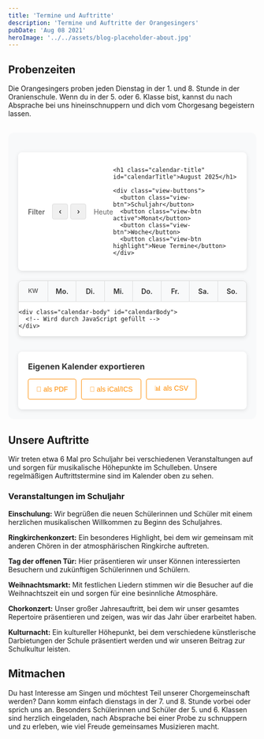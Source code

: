 ```yaml
---
title: 'Termine und Auftritte'
description: 'Termine und Auftritte der Orangesingers'
pubDate: 'Aug 08 2021'
heroImage: '../../assets/blog-placeholder-about.jpg'
---
```


## Probenzeiten

Die Orangesingers proben jeden Dienstag in der 1. und 8. Stunde in der Oranienschule. Wenn du in der 5. oder 6. Klasse bist, kannst du nach Absprache bei uns hineinschnuppern und dich vom Chorgesang begeistern lassen.

<div class="calendar-wrapper">
  <!-- Kalender Header -->
  <div class="calendar-controls">
    <div class="view-controls">
      <span class="filter-label">Filter</span>
      <div class="month-navigation">
        <button class="nav-btn" id="prevMonth">‹</button>
        <button class="nav-btn" id="nextMonth">›</button>
      </div>
      <span class="current-period">Heute</span>
    </div>
    
    <h1 class="calendar-title" id="calendarTitle">August 2025</h1>
    
    <div class="view-buttons">
      <button class="view-btn">Schuljahr</button>
      <button class="view-btn active">Monat</button>
      <button class="view-btn">Woche</button>
      <button class="view-btn highlight">Neue Termine</button>
    </div>
  </div>

  <!-- Kalender Grid -->
  <div class="calendar-container">
    <div class="calendar-header-row">
      <div class="week-column">KW</div>
      <div class="day-header">Mo.</div>
      <div class="day-header">Di.</div>
      <div class="day-header">Mi.</div>
      <div class="day-header">Do.</div>
      <div class="day-header">Fr.</div>
      <div class="day-header">Sa.</div>
      <div class="day-header">So.</div>
    </div>
    
    <div class="calendar-body" id="calendarBody">
      <!-- Wird durch JavaScript gefüllt -->
    </div>
  </div>

  <div class="export-section">
    <h3>Eigenen Kalender exportieren</h3>
    <div class="export-buttons">
      <button class="export-btn">📄 als PDF</button>
      <button class="export-btn">📅 als iCal/ICS</button>
      <button class="export-btn">📊 als CSV</button>
    </div>
  </div>
</div>

## Unsere Auftritte

Wir treten etwa 6 Mal pro Schuljahr bei verschiedenen Veranstaltungen auf und sorgen für musikalische Höhepunkte im Schulleben. Unsere regelmäßigen Auftrittstermine sind im Kalender oben zu sehen.

### Veranstaltungen im Schuljahr

**Einschulung:** Wir begrüßen die neuen Schülerinnen und Schüler mit einem herzlichen musikalischen Willkommen zu Beginn des Schuljahres.

**Ringkirchenkonzert:** Ein besonderes Highlight, bei dem wir gemeinsam mit anderen Chören in der atmosphärischen Ringkirche auftreten.

**Tag der offenen Tür:** Hier präsentieren wir unser Können interessierten Besuchern und zukünftigen Schülerinnen und Schülern.

**Weihnachtsmarkt:** Mit festlichen Liedern stimmen wir die Besucher auf die Weihnachtszeit ein und sorgen für eine besinnliche Atmosphäre.

**Chorkonzert:** Unser großer Jahresauftritt, bei dem wir unser gesamtes Repertoire präsentieren und zeigen, was wir das Jahr über erarbeitet haben.

**Kulturnacht:** Ein kultureller Höhepunkt, bei dem verschiedene künstlerische Darbietungen der Schule präsentiert werden und wir unseren Beitrag zur Schulkultur leisten.

## Mitmachen

Du hast Interesse am Singen und möchtest Teil unserer Chorgemeinschaft werden? Dann komm einfach dienstags in der 7. und 8. Stunde vorbei oder sprich uns an. Besonders Schülerinnen und Schüler der 5. und 6. Klassen sind herzlich eingeladen, nach Absprache bei einer Probe zu schnuppern und zu erleben, wie viel Freude gemeinsames Musizieren macht.

<style>
  .calendar-wrapper {
    max-width: 1200px;
    margin: 0 auto;
    padding: 20px;
    font-family: -apple-system, BlinkMacSystemFont, 'Segoe UI', Roboto, sans-serif;
    background: #f8f9fa;
    border-radius: 12px;
    margin: 30px 0;
  }

  .calendar-controls {
    display: flex;
    justify-content: space-between;
    align-items: center;
    margin: 20px 0;
    background: white;
    padding: 15px 20px;
    border-radius: 8px;
    box-shadow: 0 2px 8px rgba(0,0,0,0.1);
  }

  .view-controls {
    display: flex;
    align-items: center;
    gap: 15px;
  }

  .filter-label {
    font-weight: 600;
    color: #666;
  }

  .month-navigation {
    display: flex;
    gap: 5px;
  }

  .nav-btn {
    background: #f0f0f0;
    border: 1px solid #ddd;
    width: 32px;
    height: 32px;
    border-radius: 4px;
    cursor: pointer;
    font-size: 16px;
    display: flex;
    align-items: center;
    justify-content: center;
    transition: all 0.2s;
  }

  .nav-btn:hover {
    background: #ff8c00;
    color: white;
    border-color: #ff8c00;
  }

  .current-period {
    color: #666;
    font-size: 14px;
  }

  .calendar-title {
    font-size: 24px;
    font-weight: 600;
    margin: 0;
    color: #333;
  }

  .view-buttons {
    display: flex;
    gap: 10px;
  }

  .view-btn {
    padding: 8px 16px;
    border: 1px solid #ddd;
    background: white;
    border-radius: 4px;
    cursor: pointer;
    font-size: 14px;
    transition: all 0.2s;
  }

  .view-btn.active {
    background: #ff8c00;
    color: white;
    border-color: #ff8c00;
  }

  .view-btn.highlight {
    background: #ff4500;
    color: white;
    border-color: #ff4500;
  }

  .view-btn:hover:not(.active):not(.highlight) {
    background: #f0f0f0;
  }

  .calendar-container {
    background: white;
    border: 1px solid #ddd;
    border-radius: 8px;
    overflow: hidden;
    box-shadow: 0 2px 8px rgba(0,0,0,0.1);
  }

  .calendar-header-row {
    display: grid;
    grid-template-columns: 60px repeat(7, 1fr);
    background: #f8f9fa;
    border-bottom: 1px solid #ddd;
  }

  .week-column {
    padding: 12px 8px;
    text-align: center;
    font-weight: 600;
    color: #666;
    border-right: 1px solid #ddd;
    font-size: 12px;
  }

  .day-header {
    padding: 12px 8px;
    text-align: center;
    font-weight: 600;
    color: #333;
    border-right: 1px solid #ddd;
    font-size: 14px;
  }

  .day-header:last-child {
    border-right: none;
  }

  .calendar-week {
    display: grid;
    grid-template-columns: 60px repeat(7, 1fr);
    border-bottom: 1px solid #ddd;
  }

  .week-number {
    padding: 8px;
    text-align: center;
    background: #f8f9fa;
    border-right: 1px solid #ddd;
    font-size: 12px;
    font-weight: 600;
    color: #666;
    display: flex;
    align-items: flex-start;
    justify-content: center;
    min-height: 120px;
  }

  .calendar-day {
    min-height: 120px;
    padding: 8px;
    border-right: 1px solid #ddd;
    background: white;
    position: relative;
  }

  .calendar-day:last-child {
    border-right: none;
  }

  .calendar-day.other-month {
    background: #f9f9f9;
    color: #ccc;
  }

  .calendar-day.today {
    background: #fff8f0;
  }

  .day-number {
    font-size: 14px;
    font-weight: 500;
    color: #333;
    margin-bottom: 4px;
  }

  .calendar-day.other-month .day-number {
    color: #ccc;
  }

  .event-item {
    font-size: 11px;
    padding: 2px 6px;
    margin: 1px 0;
    border-radius: 3px;
    color: white;
    text-overflow: ellipsis;
    overflow: hidden;
    white-space: nowrap;
    cursor: pointer;
    display: flex;
    align-items: center;
    gap: 4px;
    transition: all 0.2s;
  }

  .event-item.holiday {
    background: #ff8c00;
  }

  .event-item.rehearsal {
    background: #ff7f00;
  }

  .event-item.event {
    background: #ff6347;
  }

  .event-item.concert {
    background: #ff4500;
  }

  .event-item.school {
    background: #ffa500;
  }

  .event-item:hover {
    opacity: 0.8;
    transform: translateY(-1px);
  }

  .event-time {
    font-size: 10px;
    opacity: 0.9;
  }

  .export-section {
    margin-top: 30px;
    padding: 20px;
    background: white;
    border-radius: 8px;
    box-shadow: 0 2px 8px rgba(0,0,0,0.1);
  }

  .export-section h3 {
    margin: 0 0 15px 0;
    color: #333;
  }

  .export-buttons {
    display: flex;
    gap: 10px;
    flex-wrap: wrap;
  }

  .export-btn {
    padding: 8px 16px;
    border: 1px solid #ff8c00;
    background: white;
    color: #ff8c00;
    border-radius: 4px;
    cursor: pointer;
    font-size: 14px;
    display: flex;
    align-items: center;
    gap: 8px;
    transition: all 0.2s;
  }

  .export-btn:hover {
    background: #ff8c00;
    color: white;
  }

  @media (max-width: 768px) {
    .calendar-controls {
      flex-direction: column;
      gap: 15px;
      align-items: stretch;
    }
    
    .view-buttons {
      justify-content: center;
    }
    
    .calendar-header-row {
      grid-template-columns: 40px repeat(7, 1fr);
    }
    
    .calendar-week {
      grid-template-columns: 40px repeat(7, 1fr);
    }
    
    .calendar-day {
      min-height: 80px;
      padding: 4px;
    }
    
    .event-item {
      font-size: 10px;
      padding: 1px 4px;
    }
  }
</style>

<script>
  document.addEventListener('DOMContentLoaded', function() {
    const events = {
      '2024-08': [
        { date: 15, title: 'Sommerferien', type: 'holiday', time: '' },
        { date: 20, title: 'Probe', type: 'rehearsal', time: '14:00' },
      ],
      '2024-09': [
        { date: 3, title: 'Schulbeginn', type: 'school', time: '8:00' },
        { date: 15, title: 'Einschulung', type: 'event', time: '10:00' },
        { date: 17, title: 'Probe', type: 'rehearsal', time: '14:00' },
      ],
      '2024-10': [
        { date: 8, title: 'Herbstferien', type: 'holiday', time: '' },
        { date: 22, title: 'Ringkirchenkonzert', type: 'concert', time: '19:00' },
      ],
      '2024-11': [
        { date: 8, title: 'Tag der offenen Tür', type: 'event', time: '15:00' },
        { date: 12, title: 'Probe', type: 'rehearsal', time: '14:00' },
      ],
      '2024-12': [
        { date: 14, title: 'Weihnachtsmarkt', type: 'event', time: '16:00' },
        { date: 18, title: 'Chorkonzert', type: 'concert', time: '19:30' },
        { date: 23, title: 'Weihnachtsferien', type: 'holiday', time: '' },
      ],
    };

    const monthNames = [
      'Januar', 'Februar', 'März', 'April', 'Mai', 'Juni',
      'Juli', 'August', 'September', 'Oktober', 'November', 'Dezember'
    ];

    let currentDate = new Date();
    currentDate.setDate(1);

    function getWeekNumber(date) {
      const d = new Date(Date.UTC(date.getFullYear(), date.getMonth(), date.getDate()));
      const dayNum = d.getUTCDay() || 7;
      d.setUTCDate(d.getUTCDate() + 4 - dayNum);
      const yearStart = new Date(Date.UTC(d.getUTCFullYear(), 0, 1));
      return Math.ceil((((d - yearStart) / 86400000) + 1) / 7);
    }

    function renderCalendar() {
      const title = document.getElementById('calendarTitle');
      const body = document.getElementById('calendarBody');
      
      if (!title || !body) return;
      
      const year = currentDate.getFullYear();
      const month = currentDate.getMonth();
      
      title.textContent = `${monthNames[month]} ${year}`;
      
      const firstDay = new Date(year, month, 1);
      const lastDay = new Date(year, month + 1, 0);
      
      const startDate = new Date(firstDay);
      const dayOfWeek = (firstDay.getDay() + 6) % 7;
      startDate.setDate(1 - dayOfWeek);
      
      const endDate = new Date(lastDay);
      const endDayOfWeek = (lastDay.getDay() + 6) % 7;
      endDate.setDate(lastDay.getDate() + (6 - endDayOfWeek));
      
      body.innerHTML = '';
      
      let current = new Date(startDate);
      const today = new Date();
      today.setHours(0, 0, 0, 0);
      
      while (current <= endDate) {
        const weekDiv = document.createElement('div');
        weekDiv.className = 'calendar-week';
        
        const weekNum = document.createElement('div');
        weekNum.className = 'week-number';
        weekNum.textContent = getWeekNumber(current);
        weekDiv.appendChild(weekNum);
        
        for (let i = 0; i < 7; i++) {
          const dayDiv = document.createElement('div');
          dayDiv.className = 'calendar-day';
          
          if (current.getMonth() !== month) {
            dayDiv.classList.add('other-month');
          }
          
          if (current.getTime() === today.getTime()) {
            dayDiv.classList.add('today');
          }
          
          const dayNumber = document.createElement('div');
          dayNumber.className = 'day-number';
          dayNumber.textContent = current.getDate();
          dayDiv.appendChild(dayNumber);
          
          const eventKey = `${current.getFullYear()}-${String(current.getMonth() + 1).padStart(2, '0')}`;
          const dayEvents = events[eventKey]?.filter(event => event.date === current.getDate()) || [];
          
          dayEvents.forEach(event => {
            const eventDiv = document.createElement('div');
            eventDiv.className = `event-item ${event.type}`;
            
            const eventContent = document.createElement('span');
            if (event.time) {
              eventContent.innerHTML = `<span class="event-time">${event.time}</span> ${event.title}`;
            } else {
              eventContent.textContent = event.title;
            }
            
            eventDiv.appendChild(eventContent);
            dayDiv.appendChild(eventDiv);
          });
          
          weekDiv.appendChild(dayDiv);
          current.setDate(current.getDate() + 1);
        }
        
        body.appendChild(weekDiv);
      }
    }

    function previousMonth() {
      currentDate.setMonth(currentDate.getMonth() - 1);
      renderCalendar();
    }

    function nextMonth() {
      currentDate.setMonth(currentDate.getMonth() + 1);
      renderCalendar();
    }

    const prevBtn = document.getElementById('prevMonth');
    const nextBtn = document.getElementById('nextMonth');
    
    if (prevBtn) prevBtn.addEventListener('click', previousMonth);
    if (nextBtn) nextBtn.addEventListener('click', nextMonth);
    
    renderCalendar();
  });
</script>